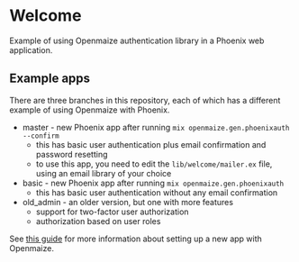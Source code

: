 # Welcome

Example of using Openmaize authentication library in a Phoenix web application.

## Example apps

There are three branches in this repository, each of which has a different
example of using Openmaize with Phoenix.

* master - new Phoenix app after running `mix openmaize.gen.phoenixauth --confirm`
  * this has basic user authentication plus email confirmation and password resetting
  * to use this app, you need to edit the `lib/welcome/mailer.ex` file, using an email library of your choice
* basic - new Phoenix app after running `mix openmaize.gen.phoenixauth`
  * this has basic user authentication without any email confirmation
* old_admin - an older version, but one with more features
  * support for two-factor user authorization
  * authorization based on user roles

See [this guide](https://github.com/riverrun/openmaize/blob/master/phoenix_new_openmaize.md)
for more information about setting up a new app with Openmaize.
